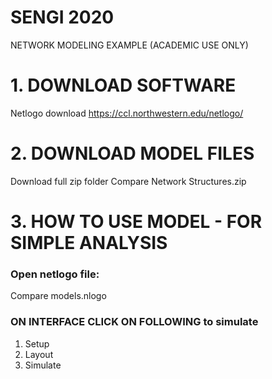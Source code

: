 # SENGI 2020  
NETWORK MODELING EXAMPLE (ACADEMIC USE ONLY)
# 1. DOWNLOAD SOFTWARE
Netlogo download https://ccl.northwestern.edu/netlogo/ 
# 2. DOWNLOAD MODEL FILES 
Download full zip folder Compare Network Structures.zip 
# 3. HOW TO USE MODEL - FOR SIMPLE ANALYSIS

### Open netlogo file:
Compare models.nlogo

### ON INTERFACE CLICK ON FOLLOWING to simulate
1. Setup 
2. Layout
3. Simulate 
